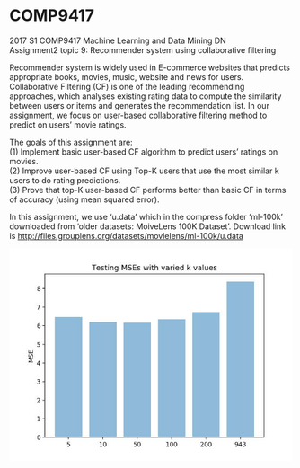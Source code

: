 # COMP9417
2017 S1 COMP9417 Machine Learning and Data Mining DN <br>
Assignment2 topic 9: Recommender system using collaborative filtering <br>

Recommender system is widely used in E-commerce websites that predicts appropriate books, movies, music, website and news for users. Collaborative Filtering (CF) is one of the leading recommending approaches, which analyses existing rating data to compute the similarity between users or items and generates the recommendation list. In our assignment, we focus on user-based collaborative filtering method to predict on users’ movie ratings. <br>

The goals of this assignment are: <br>
(1) Implement basic user-based CF algorithm to predict users’ ratings on movies. <br>
(2) Improve user-based CF using Top-K users that use the most similar k users to do rating predictions. <br>
(3) Prove that top-K user-based CF performs better than basic CF in terms of accuracy (using mean squared error). <br>

In this assignment, we use ‘u.data’ which in the compress folder ‘ml-100k’ downloaded from ‘older datasets: MoiveLens 100K Dataset’. Download link is http://files.grouplens.org/datasets/movielens/ml-100k/u.data <br>

![](https://github.com/BriseKael/COMP9417/blob/master/MSEs%20based%20on%20different%20K%20values.jpeg)
